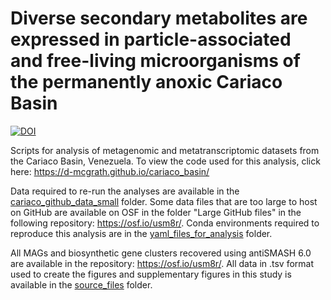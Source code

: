 # Diverse secondary metabolites are expressed in particle-associated and free-living microorganisms of the permanently anoxic Cariaco Basin

[![DOI](https://zenodo.org/badge/509871897.svg)](https://zenodo.org/badge/latestdoi/509871897)

Scripts for analysis of metagenomic and metatranscriptomic datasets from the Cariaco Basin, Venezuela. To view the code used for this analysis, click here: https://d-mcgrath.github.io/cariaco_basin/

Data required to re-run the analyses are available in the [cariaco_github_data_small](https://github.com/d-mcgrath/cariaco_basin/tree/main/cariaco_github_data_small) folder. Some data files that are too large to host on GitHub are available on OSF in the folder "Large GitHub files" in the following repository: https://osf.io/usm8r/. Conda environments required to reproduce this analysis are in the [yaml_files_for_analysis](https://github.com/d-mcgrath/cariaco_basin/tree/main/yaml_files_for_analysis) folder.

All MAGs and biosynthetic gene clusters recovered using antiSMASH 6.0 are available in the repository: https://osf.io/usm8r/. All data in .tsv format used to create the figures and supplementary figures in this study is available in the [source_files](https://github.com/d-mcgrath/cariaco_basin/tree/main/source_files) folder.
